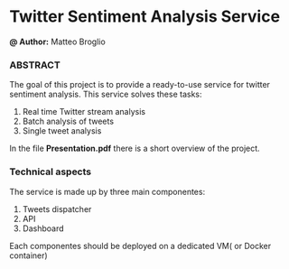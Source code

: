 # Twitter Sentiment Analysis Service
**@ Author:** Matteo Broglio

### ABSTRACT
The goal of this project is to provide a ready-to-use service for twitter sentiment analysis.
This service solves these tasks:
1. Real time Twitter stream analysis
2. Batch analysis of tweets
3. Single tweet analysis
 
In the file **Presentation.pdf** there is a short overview of the project.

### Technical aspects
The service  is made up by three main componentes:
1. Tweets dispatcher
2. API
3. Dashboard

Each componentes should be deployed on a dedicated VM( or Docker container)